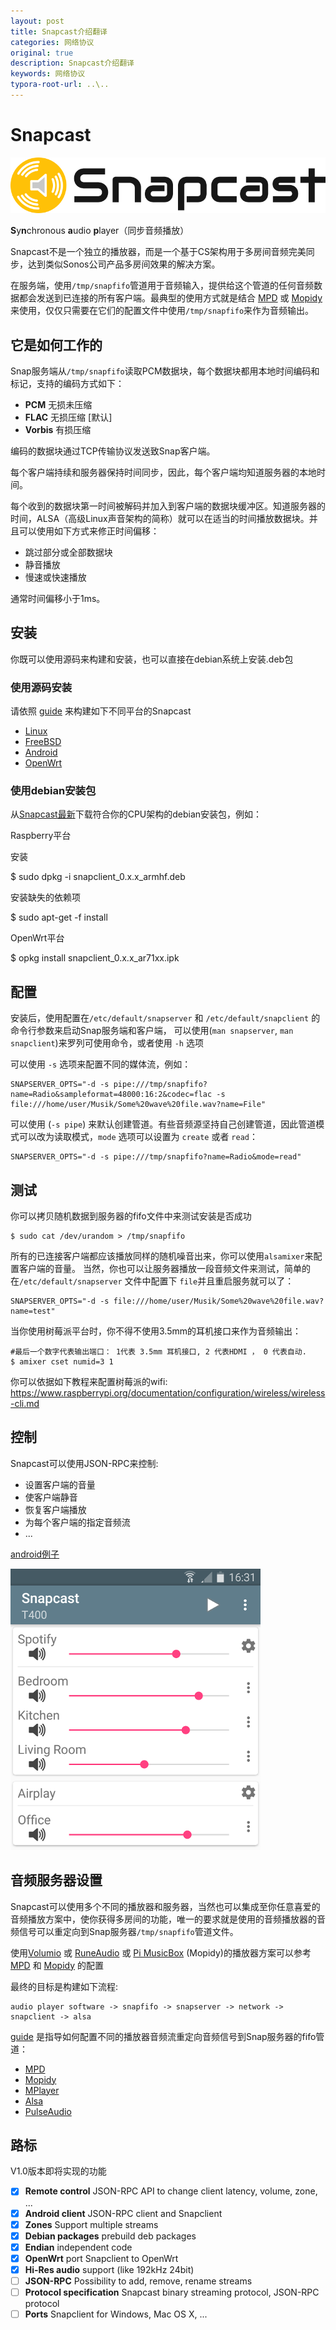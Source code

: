 ```yaml
---
layout: post
title: Snapcast介绍翻译
categories: 网络协议
original: true
description: Snapcast介绍翻译
keywords: 网络协议
typora-root-url: ..\..
---
```


[1]:https://raw.githubusercontent.com/badaix/snapcast/master/doc/Snapcast_800.png

Snapcast
========

![Snapcast][1]

**S**y**n**chronous **a**udio **p**layer（同步音频播放）

Snapcast不是一个独立的播放器，而是一个基于CS架构用于多房间音频完美同步，达到类似Sonos公司产品多房间效果的解决方案。

在服务端，使用`/tmp/snapfifo`管道用于音频输入，提供给这个管道的任何音频数据都会发送到已连接的所有客户端。最典型的使用方式就是结合
[MPD](http://www.musicpd.org/) 或 [Mopidy](https://www.mopidy.com/) 来使用，仅仅只需要在它们的配置文件中使用`/tmp/snapfifo`来作为音频输出。


它是如何工作的
----------------
Snap服务端从`/tmp/snapfifo`读取PCM数据块，每个数据块都用本地时间编码和标记，支持的编码方式如下：

* **PCM** 无损未压缩
* **FLAC** 无损压缩 [默认]
* **Vorbis** 有损压缩

编码的数据块通过TCP传输协议发送致Snap客户端。

每个客户端持续和服务器保持时间同步，因此，每个客户端均知道服务器的本地时间。

每个收到的数据块第一时间被解码并加入到客户端的数据块缓冲区。知道服务器的时间，ALSA（高级Linux声音架构的简称）就可以在适当的时间播放数据块。并且可以使用如下方式来修正时间偏移：

* 跳过部分或全部数据块
* 静音播放
* 慢速或快速播放

通常时间偏移小于1ms。

安装
------------

你既可以使用源码来构建和安装，也可以直接在debian系统上安装.deb包

### 使用源码安装

请依照 [guide](doc/build.md) 来构建如下不同平台的Snapcast

* [Linux](doc/build.md#linux-native)
* [FreeBSD](doc/build.md#freebsd-native)
* [Android](doc/build.md#android-cross-compile)
* [OpenWrt](doc/build.md#openwrt-cross-compile)

### 使用debian安装包

从[Snapcast最新](https://github.com/badaix/snapcast/releases/latest)下载符合你的CPU架构的debian安装包，例如：

Raspberry平台

安装

 $ sudo dpkg -i snapclient_0.x.x_armhf.deb

安装缺失的依赖项

$ sudo apt-get -f install

OpenWrt平台

$ opkg install snapclient_0.x.x_ar71xx.ipk


配置
-------------

安装后，使用配置在`/etc/default/snapserver` 和 `/etc/default/snapclient` 的命令行参数来启动Snap服务端和客户端，
可以使用(`man snapserver`, `man snapclient`)来罗列可使用命令，或者使用 `-h` 选项

可以使用 `-s` 选项来配置不同的媒体流，例如：

    SNAPSERVER_OPTS="-d -s pipe:///tmp/snapfifo?name=Radio&sampleformat=48000:16:2&codec=flac -s file:///home/user/Musik/Some%20wave%20file.wav?name=File"


可以使用 (`-s pipe`) 来默认创建管道。有些音频源坚持自己创建管道，因此管道模式可以改为读取模式，`mode` 选项可以设置为 `create` 或者 `read`：
    
    SNAPSERVER_OPTS="-d -s pipe:///tmp/snapfifo?name=Radio&mode=read"
    
测试
----

你可以拷贝随机数据到服务器的fifo文件中来测试安装是否成功

    $ sudo cat /dev/urandom > /tmp/snapfifo

所有的已连接客户端都应该播放同样的随机噪音出来，你可以使用`alsamixer`来配置客户端的音量。
当然，你也可以让服务器播放一段音频文件来测试，简单的在`/etc/default/snapserver` 文件中配置下 `file`并且重启服务就可以了：

    SNAPSERVER_OPTS="-d -s file:///home/user/Musik/Some%20wave%20file.wav?name=test"

当你使用树莓派平台时，你不得不使用3.5mm的耳机接口来作为音频输出：

    #最后一个数字代表输出端口： 1代表 3.5mm 耳机接口, 2 代表HDMI ， 0 代表自动.
    $ amixer cset numid=3 1

你可以依据如下教程来配置树莓派的wifi:
https://www.raspberrypi.org/documentation/configuration/wireless/wireless-cli.md

控制
-------

Snapcast可以使用JSON-RPC来控制:

* 设置客户端的音量
* 使客户端静音
* 恢复客户端播放
* 为每个客户端的指定音频流
* ...

[android例子](https://github.com/badaix/snapcast/releases/latest) 

![Snapcast for Android](https://raw.githubusercontent.com/badaix/snapcast/master/doc/snapcast_android_scaled.png)

音频服务器设置
-----------------------------

Snapcast可以使用多个不同的播放器和服务器，当然也可以集成至你任意喜爱的音频播放方案中，使你获得多房间的功能，唯一的要求就是使用的音频播放器的音频信号可以重定向到Snap服务器`/tmp/snapfifo`管道文件。

使用[Volumio](https://volumio.org/) 或 [RuneAudio](http://www.runeaudio.com/) 或 [Pi MusicBox](http://www.pimusicbox.com/) (Mopidy)的播放器方案可以参考[MPD](http://www.musicpd.org/) 和 [Mopidy](https://www.mopidy.com/) 的配置


最终的目标是构建如下流程:

    audio player software -> snapfifo -> snapserver -> network -> snapclient -> alsa

[guide](doc/player_setup.md) 是指导如何配置不同的播放器音频流重定向音频信号到Snap服务器的fifo管道：

* [MPD](doc/player_setup.md#mpd-setup)
* [Mopidy](doc/player_setup.md#mopidy-setup)
* [MPlayer](doc/player_setup.md#mplayer-setup)
* [Alsa](doc/player_setup.md#alsa-setup)
* [PulseAudio](doc/player_setup.md#pulseaudio-setup)

路标
-------

V1.0版本即将实现的功能

- [X] **Remote control** JSON-RPC API to change client latency, volume, zone, ...
- [X] **Android client** JSON-RPC client and Snapclient
- [X] **Zones** Support multiple streams
- [X] **Debian packages** prebuild deb packages
- [X] **Endian** independent code
- [X] **OpenWrt** port Snapclient to OpenWrt
- [X] **Hi-Res audio** support (like 192kHz 24bit)
- [ ] **JSON-RPC** Possibility to add, remove, rename streams
- [ ] **Protocol specification** Snapcast binary streaming protocol, JSON-RPC protocol
- [ ] **Ports** Snapclient for Windows, Mac OS X, ...
